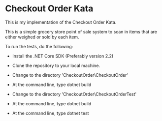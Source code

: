 # Checkout Order Kata

This is my implementation of the Checkout Order Kata.

This is a simple grocery store point of sale system to scan in items 
that are either weighed or sold by each item.

To run the tests, do the following:

* Install the .NET Core SDK (Preferably version 2.2)
* Clone the repository to your local machine.
* Change to the directory 'CheckoutOrder\CheckoutOrder'
* At the command line, type dotnet build
* Change to the directory 'CheckoutOrder\CheckoutOrderTest'
* At the command line, type dotnet build

* At the command line, type dotnet test

